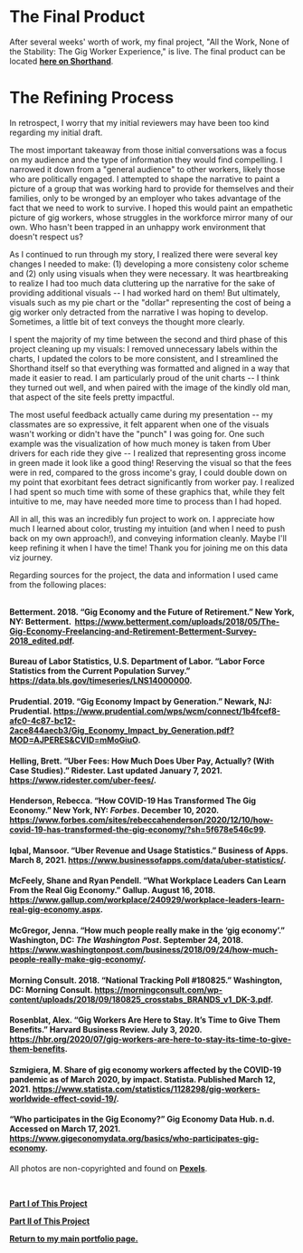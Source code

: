 # The Final Product
<p>After several weeks' worth of work, my final project, "All the Work, None of the Stability: The Gig Worker Experience," is live. The final product can be located <a href="https://carnegiemellon.shorthandstories.com/all-the-work-none-of-the-stability-/index.html"><strong>here on Shorthand</strong></a>.&nbsp;</p>

# The Refining Process
<p>In retrospect, I worry that my initial reviewers may have been too kind regarding my initial draft.&nbsp;</p>
<p>The most important takeaway from those initial conversations was a focus on my audience and the type of information they would find compelling. I narrowed it down from a "general audience" to other workers, likely those who are politically engaged. I attempted to shape the narrative to paint a picture of a group that was working hard to provide for themselves and their families, only to be wronged by an employer who takes advantage of the fact that we need to work to survive. I hoped this would paint an empathetic picture of gig workers, whose struggles in the workforce mirror many of our own. Who hasn't been trapped in an unhappy work environment that doesn't respect us?&nbsp;</p>
<p>As I continued to run through my story, I realized there were several key changes I needed to make: (1) developing a more consisteny color scheme and (2) only using visuals when they were necessary. It was heartbreaking to realize I had too much data cluttering up the narrative for the sake of providing additional visuals -- I had worked hard on them! But ultimately, visuals such as my pie chart or the "dollar" representing the cost of being a gig worker only detracted from the narrative I was hoping to develop. Sometimes, a little bit of text conveys the thought more clearly.&nbsp;</p>
<p>I spent the majority of my time between the second and third phase of this project cleaning up my visuals: I removed unnecessary labels within the charts, I updated the colors to be more consistent, and I streamlined the Shorthand itself so that everything was formatted and aligned in a way that made it easier to read. I am particularly proud of the unit charts -- I think they turned out well, and when paired with the image of the kindly old man, that aspect of the site feels pretty impactful.&nbsp;</p>
<p>The most useful feedback actually came during my presentation -- my classmates are so expressive, it felt apparent when one of the visuals wasn't working or didn't have the "punch" I was going for. One such example was the visualization of how much money is taken from Uber drivers for each ride they give -- I realized that representing gross income in green made it look like a good thing! Reserving the visual so that the fees were in red, compared to the gross income's gray, I could double down on my point that exorbitant fees detract significantly from worker pay. I realized I had spent so much time with some of these graphics that, while they felt intuitive to me, may have needed more time to process than I had hoped.&nbsp;</p>
<p>All in all, this was an incredibly fun project to work on. I appreciate how much I learned about color, trusting my intuition (and when I need to push back on my own approach!), and conveying information cleanly. Maybe I'll keep refining it when I have the time! Thank you for joining me on this data viz journey.&nbsp;</p>
<p>Regarding sources for the project, the data and information I used came from the following places:<br /><br /></p>
<p><strong>Betterment. 2018. &ldquo;Gig Economy and the Future of Retirement.&rdquo; New York, NY: Betterment. &nbsp;<a href="https://www.betterment.com/uploads/2018/05/The-Gig-Economy-Freelancing-and-Retirement-Betterment-Survey-2018_edited.pdf">https://www.betterment.com/uploads/2018/05/The-Gig-Economy-Freelancing-and-Retirement-Betterment-Survey-2018_edited.pdf</a>.</strong></p>
<h4>Bureau of Labor Statistics, U.S. Department of Labor. &ldquo;Labor Force Statistics from the Current Population Survey.&rdquo; <a href="https://data.bls.gov/timeseries/LNS14000000">https://data.bls.gov/timeseries/LNS14000000</a>.</h4>
<h4>Prudential. 2019. &ldquo;Gig Economy Impact by Generation.&rdquo; Newark, NJ: Prudential. <a href="https://www.prudential.com/wps/wcm/connect/1b4fcef8-afc0-4c87-bc12-2ace844aecb3/Gig_Economy_Impact_by_Generation.pdf?MOD=AJPERES&amp;CVID=mMoGiuO">https://www.prudential.com/wps/wcm/connect/1b4fcef8-afc0-4c87-bc12-2ace844aecb3/Gig_Economy_Impact_by_Generation.pdf?MOD=AJPERES&amp;CVID=mMoGiuO</a>.</h4>
<h4>Helling, Brett. &ldquo;Uber Fees: How Much Does Uber Pay, Actually? (With Case Studies).&rdquo; Ridester. Last updated January 7, 2021. <a href="https://www.ridester.com/uber-fees/">https://www.ridester.com/uber-fees/</a>.</h4>
<h4>Henderson, Rebecca. &ldquo;How COVID-19 Has Transformed The Gig Economy.&rdquo; New York, NY: <em>Forbes</em>. December 10, 2020. <a href="https://www.forbes.com/sites/rebeccahenderson/2020/12/10/how-covid-19-has-transformed-the-gig-economy/?sh=5f678e546c99">https://www.forbes.com/sites/rebeccahenderson/2020/12/10/how-covid-19-has-transformed-the-gig-economy/?sh=5f678e546c99</a>.</h4>
<h4>Iqbal, Mansoor. &ldquo;Uber Revenue and Usage Statistics.&rdquo; Business of Apps. March 8, 2021. <a href="https://www.businessofapps.com/data/uber-statistics/">https://www.businessofapps.com/data/uber-statistics/</a>.</h4>
<h4>McFeely, Shane and Ryan Pendell. &ldquo;What Workplace Leaders Can Learn From the Real Gig Economy.&rdquo; Gallup. August 16, 2018. <a href="https://www.gallup.com/workplace/240929/workplace-leaders-learn-real-gig-economy.aspx">https://www.gallup.com/workplace/240929/workplace-leaders-learn-real-gig-economy.aspx</a>.</h4>
<h4>McGregor, Jenna. &ldquo;How much people really make in the &lsquo;gig economy&rsquo;.&rdquo; Washington, DC: <em>The Washington Post</em>. September 24, 2018. <a href="https://www.washingtonpost.com/business/2018/09/24/how-much-people-really-make-gig-economy/">https://www.washingtonpost.com/business/2018/09/24/how-much-people-really-make-gig-economy/</a>.</h4>
<h4>Morning Consult. 2018. &ldquo;National Tracking Poll #180825.&rdquo; Washington, DC: Morning Consult. <a href="https://morningconsult.com/wp-content/uploads/2018/09/180825_crosstabs_BRANDS_v1_DK-3.pdf">https://morningconsult.com/wp-content/uploads/2018/09/180825_crosstabs_BRANDS_v1_DK-3.pdf</a>.</h4>
<h4>Rosenblat, Alex. &ldquo;Gig Workers Are Here to Stay. It&rsquo;s Time to Give Them Benefits.&rdquo; Harvard Business Review. July 3, 2020. <a href="https://hbr.org/2020/07/gig-workers-are-here-to-stay-its-time-to-give-them-benefits">https://hbr.org/2020/07/gig-workers-are-here-to-stay-its-time-to-give-them-benefits</a>.</h4>
<h4>Szmigiera, M. Share of gig economy workers affected by the COVID-19 pandemic as of March 2020, by impact. Statista. Published March 12, 2021. <a href="https://www.statista.com/statistics/1128298/gig-workers-worldwide-effect-covid-19/">https://www.statista.com/statistics/1128298/gig-workers-worldwide-effect-covid-19/</a>.</h4>
<h4>&ldquo;Who participates in the Gig Economy?&rdquo; Gig Economy Data Hub. n.d. Accessed on March 17, 2021. <a href="https://www.gigeconomydata.org/basics/who-participates-gig-economy">https://www.gigeconomydata.org/basics/who-participates-gig-economy</a>.</h4>
<p>All photos are non-copyrighted and found on <a href="https://www.pexels.com/"><strong>Pexels</strong></a>.&nbsp;</p>
<p>&nbsp;</p>

<a href="https://nannunz.github.io/annunziata-portfolio/final_project_part_1.html"><b>Part I of This Project</b></a>

<a href="https://nannunz.github.io/annunziata-portfolio/final_project_part_2.html"><b>Part II of This Project</b></a>

<a href="https://nannunz.github.io/annunziata-portfolio"><b>Return to my main portfolio page.</b></a>
